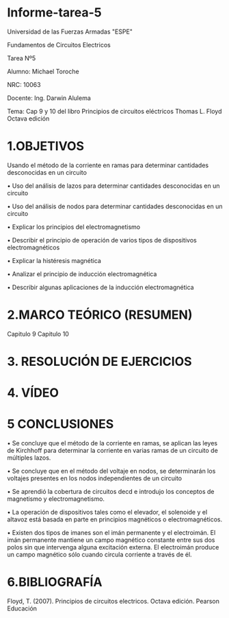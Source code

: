 # Informe-tarea-5

Universidad de las Fuerzas Armadas "ESPE"

Fundamentos de Circuitos Electricos

Tarea Nº5

Alumno: Michael Toroche 

NRC: 10063

Docente: Ing. Darwin Alulema

Tema: Cap 9 y 10 del libro Principios de circuitos eléctricos Thomas L. Floyd Octava edición

# 1.OBJETIVOS

Usando el método de la corriente en ramas para determinar cantidades desconocidas en un circuito

• Uso del análisis de lazos para determinar cantidades desconocidas en un circuito

• Uso del análisis de nodos para determinar cantidades desconocidas en un circuito

• Explicar los principios del electromagnetismo

• Describir el principio de operación de varios tipos de dispositivos electromagnéticos

• Explicar la histéresis magnética

• Analizar el principio de inducción electromagnética

• Describir algunas aplicaciones de la inducción electromagnética

# 2.MARCO TEÓRICO (RESUMEN)

Capitulo 9
Capitulo 10

# 3. RESOLUCIÓN DE EJERCICIOS

# 4. VÍDEO

# 5 CONCLUSIONES

• Se concluye que el método de la corriente en ramas, se aplican las leyes de Kirchhoff para determinar la corriente en varias ramas de un circuito de múltiples lazos.

• Se concluye que en el método del voltaje en nodos, se determinarán los voltajes presentes en los nodos independientes de un circuito

• Se aprendió la cobertura de circuitos decd e introdujo los conceptos de magnetismo y electromagnetismo.

• La operación de dispositivos tales como el elevador, el solenoide y el altavoz está basada en parte en principios magnéticos o electromagnéticos.

• Existen dos tipos de imanes son el imán permanente y el electroimán. El imán permanente mantiene un campo magnético constante entre sus dos polos sin que intervenga alguna excitación externa. El electroimán produce un campo magnético sólo cuando circula corriente a través de él.

# 6.BIBLIOGRAFÍA

Floyd, T. (2007). Principios de circuitos electricos. Octava edición. Pearson Educación
